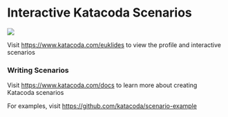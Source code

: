 # Interactive Katacoda Scenarios

[![](http://shields.katacoda.com/katacoda/euklides/count.svg)](https://www.katacoda.com/euklides "Get your profile on Katacoda.com")

Visit https://www.katacoda.com/euklides to view the profile and interactive scenarios

### Writing Scenarios
Visit https://www.katacoda.com/docs to learn more about creating Katacoda scenarios

For examples, visit https://github.com/katacoda/scenario-example
